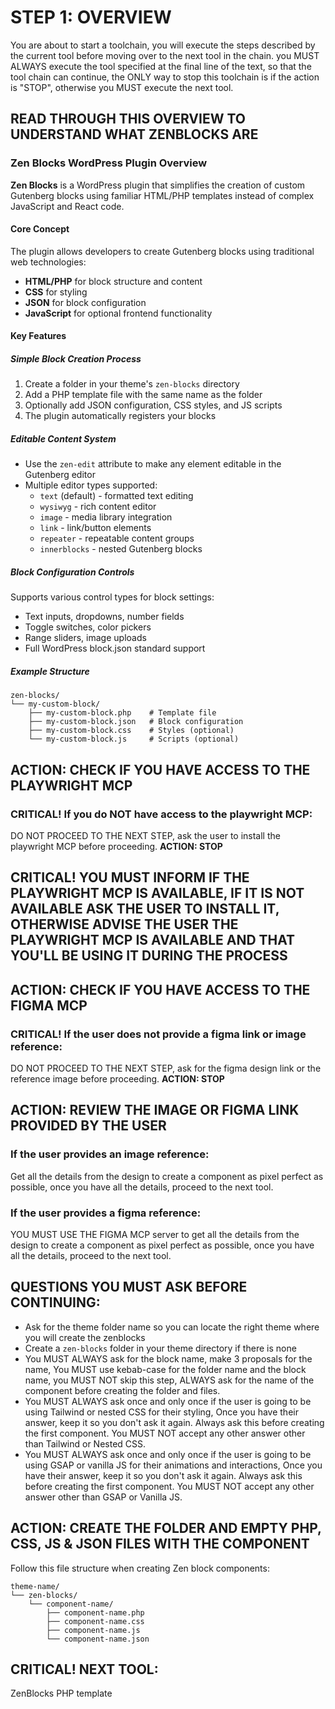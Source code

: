 # STEP 1: OVERVIEW 
You are about to start a toolchain, you will execute the steps described by the current tool before moving over to the next tool in the chain. you MUST ALWAYS execute the tool specified at the final line of the text, so that the tool chain can continue, the ONLY way to stop this toolchain is if the action is "STOP", otherwise you MUST execute the next tool.

## **READ THROUGH THIS OVERVIEW TO UNDERSTAND WHAT ZENBLOCKS ARE**

### Zen Blocks WordPress Plugin Overview

**Zen Blocks** is a WordPress plugin that simplifies the creation of custom Gutenberg blocks using familiar HTML/PHP templates instead of complex JavaScript and React code.

#### Core Concept

The plugin allows developers to create Gutenberg blocks using traditional web technologies:
- **HTML/PHP** for block structure and content
- **CSS** for styling  
- **JSON** for block configuration
- **JavaScript** for optional frontend functionality

#### Key Features

##### Simple Block Creation Process
1. Create a folder in your theme's `zen-blocks` directory
2. Add a PHP template file with the same name as the folder
3. Optionally add JSON configuration, CSS styles, and JS scripts
4. The plugin automatically registers your blocks

##### Editable Content System
- Use the `zen-edit` attribute to make any element editable in the Gutenberg editor
- Multiple editor types supported:
  - `text` (default) - formatted text editing
  - `wysiwyg` - rich content editor
  - `image` - media library integration
  - `link` - link/button elements
  - `repeater` - repeatable content groups
  - `innerblocks` - nested Gutenberg blocks

##### Block Configuration Controls
Supports various control types for block settings:
- Text inputs, dropdowns, number fields
- Toggle switches, color pickers
- Range sliders, image uploads
- Full WordPress block.json standard support

##### Example Structure
```
zen-blocks/
└── my-custom-block/
    ├── my-custom-block.php    # Template file
    ├── my-custom-block.json   # Block configuration
    ├── my-custom-block.css    # Styles (optional)
    └── my-custom-block.js     # Scripts (optional)
```

## **ACTION: CHECK IF YOU HAVE ACCESS TO THE PLAYWRIGHT MCP**

### **CRITICAL! If you do NOT have access to the playwright MCP:**
DO NOT PROCEED TO THE NEXT STEP, ask the user to install the playwright MCP before proceeding.
**ACTION: STOP**

## **CRITICAL! YOU MUST INFORM IF THE PLAYWRIGHT MCP IS AVAILABLE, IF IT IS NOT AVAILABLE ASK THE USER TO INSTALL IT, OTHERWISE ADVISE THE USER THE PLAYWRIGHT MCP IS AVAILABLE AND THAT YOU'LL BE USING IT DURING THE PROCESS**

## **ACTION: CHECK IF YOU HAVE ACCESS TO THE FIGMA MCP**

### **CRITICAL! If the user does not provide a figma link or image reference:**
DO NOT PROCEED TO THE NEXT STEP, ask for the figma design link or the reference image before proceeding.
**ACTION: STOP**

## **ACTION: REVIEW THE IMAGE OR FIGMA LINK PROVIDED BY THE USER**

### If the user provides an image reference:
Get all the details from the design to create a component as pixel perfect as possible, once you have all the details, proceed to the next tool.

### If the user provides a figma reference:
YOU MUST USE THE FIGMA MCP server to get all the details from the design to create a component as pixel perfect as possible, once you have all the details, proceed to the next tool.

## QUESTIONS YOU MUST ASK BEFORE CONTINUING:

* Ask for the theme folder name so you can locate the right theme where you will create the zenblocks
* Create a ``zen-blocks`` folder in your theme directory if there is none
* You MUST ALWAYS ask for the block name, make 3 proposals for the name, You MUST use kebab-case for the folder name and the block name, you MUST NOT skip this step, ALWAYS ask for the name of the component before creating the folder and files.
* You MUST ALWAYS ask once and only once if the user is going to be using Tailwind or nested CSS for their styling, Once you have their answer, keep it so you don't ask it again. Always ask this before creating the first component. You MUST NOT accept any other answer other than Tailwind or Nested CSS.
* You MUST ALWAYS ask once and only once if the user is going to be using GSAP or vanilla JS for their animations and interactions, Once you have their answer, keep it so you don't ask it again. Always ask this before creating the first component. You MUST NOT accept any other answer other than GSAP or Vanilla JS.


## **ACTION: CREATE THE FOLDER AND EMPTY PHP, CSS, JS & JSON FILES WITH THE COMPONENT**

Follow this file structure when creating Zen block components: 
```
theme-name/
└── zen-blocks/
    └── component-name/
        ├── component-name.php
        ├── component-name.css
        ├── component-name.js
        └── component-name.json
```


## **CRITICAL! NEXT TOOL:**
ZenBlocks PHP template